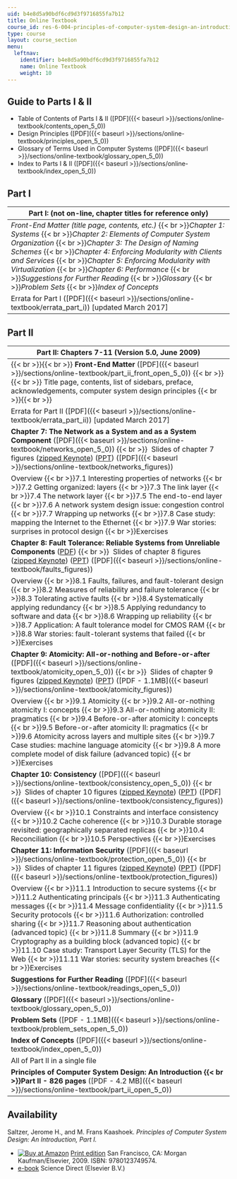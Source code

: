 ```yaml
---
uid: b4e8d5a90bdf6cd9d3f9716855fa7b12
title: Online Textbook
course_id: res-6-004-principles-of-computer-system-design-an-introduction-spring-2009
type: course
layout: course_section
menu:
  leftnav:
    identifier: b4e8d5a90bdf6cd9d3f9716855fa7b12
    name: Online Textbook
    weight: 10
---
```


Guide to Parts I & II
---------------------

*   Table of Contents of Parts I & II ([PDF]({{< baseurl >}}/sections/online-textbook/contents_open_5_0))
*   Design Principles ([PDF]({{< baseurl >}}/sections/online-textbook/principles_open_5_0))
*   Glossary of Terms Used in Computer Systems ([PDF]({{< baseurl >}}/sections/online-textbook/glossary_open_5_0))
*   Index to Parts I & II ([PDF]({{< baseurl >}}/sections/online-textbook/index_open_5_0))

Part I
------

| Part I: (not on-line, chapter titles for reference only) |
| --- |
| _Front-End Matter (title page, contents, etc.)_  {{< br >}}_Chapter 1: Systems_  {{< br >}}_Chapter 2: Elements of Computer System Organization_  {{< br >}}_Chapter 3: The Design of Naming Schemes_  {{< br >}}_Chapter 4: Enforcing Modularity with Clients and Services_  {{< br >}}_Chapter 5: Enforcing Modularity with Virtualization_  {{< br >}}_Chapter 6: Performance_  {{< br >}}_Suggestions for Further Reading_  {{< br >}}_Glossary_  {{< br >}}_Problem Sets_  {{< br >}}_Index of Concepts_ |
| Errata for Part I ([PDF]({{< baseurl >}}/sections/online-textbook/errata_part_i)) \[updated March 2017\] 

Part II
-------

| Part II: Chapters 7-11 (Version 5.0, June 2009) |
| --- |
|  {{< br >}}{{< br >}} **Front-End Matter** ([PDF]({{< baseurl >}}/sections/online-textbook/part_ii_front_open_5_0)) {{< br >}}{{< br >}} Title page, contents, list of sidebars, preface, acknowledgements, computer system design principles {{< br >}}{{< br >}}  |
| Errata for Part II ([PDF]({{< baseurl >}}/sections/online-textbook/errata_part_ii)) \[updated March 2017\] |
| **Chapter 7: The Network as a System and as a System Component** ([PDF]({{< baseurl >}}/sections/online-textbook/networks_open_5_0))  {{< br >}}  Slides of chapter 7 figures ([zipped Keynote](https://open-learning-course-data-production.s3.amazonaws.com/res-6-004-principles-of-computer-system-design-an-introduction-spring-2009/a44654761e18838592e0f97c0393e627_networks_figures_key.zip)) ([PPT](https://open-learning-course-data-production.s3.amazonaws.com/res-6-004-principles-of-computer-system-design-an-introduction-spring-2009/c38cc095368dd403bac165992e4670a5_networks_figures.ppt)) ([PDF]({{< baseurl >}}/sections/online-textbook/networks_figures)) |
| Overview  {{< br >}}7.1 Interesting properties of networks  {{< br >}}7.2 Getting organized: layers  {{< br >}}7.3 The link layer  {{< br >}}7.4 The network layer  {{< br >}}7.5 The end-to-end layer  {{< br >}}7.6 A network system design issue: congestion control  {{< br >}}7.7 Wrapping up networks  {{< br >}}7.8 Case study: mapping the Internet to the Ethernet  {{< br >}}7.9 War stories: surprises in protocol design  {{< br >}}Exercises |
| **Chapter 8: Fault Tolerance: Reliable Systems from Unreliable Components** ([PDF](/resources/res-6-004-principles-of-computer-system-design-an-introduction-spring-2009/online-textbook/faults_open_5_0.pdf))  {{< br >}}  Slides of chapter 8 figures ([zipped Keynote](https://open-learning-course-data-production.s3.amazonaws.com/res-6-004-principles-of-computer-system-design-an-introduction-spring-2009/ddcb64075e47679fa93496dad0b3a856_faults_figures_key.zip)) ([PPT](https://open-learning-course-data-production.s3.amazonaws.com/res-6-004-principles-of-computer-system-design-an-introduction-spring-2009/b9e63e616095b4af75f19df7e842c66e_faults_figures.ppt)) ([PDF]({{< baseurl >}}/sections/online-textbook/faults_figures)) |
| Overview  {{< br >}}8.1 Faults, failures, and fault-tolerant design  {{< br >}}8.2 Measures of reliability and failure tolerance  {{< br >}}8.3 Tolerating active faults  {{< br >}}8.4 Systematically applying redundancy  {{< br >}}8.5 Applying redundancy to software and data  {{< br >}}8.6 Wrapping up reliability  {{< br >}}8.7 Application: A fault tolerance model for CMOS RAM  {{< br >}}8.8 War stories: fault-tolerant systems that failed  {{< br >}}Exercises |
| **Chapter 9: Atomicity: All-or-nothing and Before-or-after** ([PDF]({{< baseurl >}}/sections/online-textbook/atomicity_open_5_0))  {{< br >}}  Slides of chapter 9 figures ([zipped Keynote](https://open-learning-course-data-production.s3.amazonaws.com/res-6-004-principles-of-computer-system-design-an-introduction-spring-2009/5e2628ea7fd8f5395617493e1fb6bed7_atomicity_figures_key.zip)) ([PPT](https://open-learning-course-data-production.s3.amazonaws.com/res-6-004-principles-of-computer-system-design-an-introduction-spring-2009/aa21feda7e777a54faef2a14d145c0da_atomicity_figures.ppt)) ([PDF - 1.1MB]({{< baseurl >}}/sections/online-textbook/atomicity_figures)) |
| Overview  {{< br >}}9.1 Atomicity  {{< br >}}9.2 All-or-nothing atomicity I: concepts  {{< br >}}9.3 All-or-nothing atomicity II: pragmatics  {{< br >}}9.4 Before-or-after atomicity I: concepts  {{< br >}}9.5 Before-or-after atomicity II: pragmatics  {{< br >}}9.6 Atomicity across layers and multiple sites  {{< br >}}9.7 Case studies: machine language atomicity  {{< br >}}9.8 A more complete model of disk failure (advanced topic)  {{< br >}}Exercises |
| **Chapter 10: Consistency** ([PDF]({{< baseurl >}}/sections/online-textbook/consistency_open_5_0))  {{< br >}}  Slides of chapter 10 figures ([zipped Keynote](https://open-learning-course-data-production.s3.amazonaws.com/res-6-004-principles-of-computer-system-design-an-introduction-spring-2009/ae959f3244f40fb2760dd102a7745299_consistency_figures_key.zip)) ([PPT](https://open-learning-course-data-production.s3.amazonaws.com/res-6-004-principles-of-computer-system-design-an-introduction-spring-2009/7ed311a2420a984ed3aff768b9685c25_consistency_figures.ppt)) ([PDF]({{< baseurl >}}/sections/online-textbook/consistency_figures)) |
| Overview  {{< br >}}10.1 Constraints and interface consistency  {{< br >}}10.2 Cache coherence  {{< br >}}10.3 Durable storage revisited: geographically separated replicas  {{< br >}}10.4 Reconciliation  {{< br >}}10.5 Perspectives  {{< br >}}Exercises |
| **Chapter 11: Information Security** ([PDF]({{< baseurl >}}/sections/online-textbook/protection_open_5_0))  {{< br >}}  Slides of chapter 11 figures ([zipped Keynote](https://open-learning-course-data-production.s3.amazonaws.com/res-6-004-principles-of-computer-system-design-an-introduction-spring-2009/b707ac1d867f906365761f1fcfe77420_protection_figures_key.zip)) ([PPT](https://open-learning-course-data-production.s3.amazonaws.com/res-6-004-principles-of-computer-system-design-an-introduction-spring-2009/4dd9ed616ed5071d4762536a5288f870_protection_figures.ppt)) ([PDF]({{< baseurl >}}/sections/online-textbook/protection_figures)) |
| Overview  {{< br >}}11.1 Introduction to secure systems  {{< br >}}11.2 Authenticating principals  {{< br >}}11.3 Authenticating messages  {{< br >}}11.4 Message confidentiality  {{< br >}}11.5 Security protocols  {{< br >}}11.6 Authorization: controlled sharing  {{< br >}}11.7 Reasoning about authentication (advanced topic)  {{< br >}}11.8 Summary  {{< br >}}11.9 Cryptography as a building block (advanced topic)  {{< br >}}11.10 Case study: Transport Layer Security (TLS) for the Web  {{< br >}}11.11 War stories: security system breaches  {{< br >}}Exercises |
| **Suggestions for Further Reading** ([PDF]({{< baseurl >}}/sections/online-textbook/readings_open_5_0)) |
| **Glossary** ([PDF]({{< baseurl >}}/sections/online-textbook/glossary_open_5_0)) |
| **Problem Sets** ([PDF - 1.1MB]({{< baseurl >}}/sections/online-textbook/problem_sets_open_5_0)) |
| **Index of Concepts** ([PDF]({{< baseurl >}}/sections/online-textbook/index_open_5_0)) |
| All of Part II in a single file |
| **Principles of Computer System Design: An Introduction  {{< br >}}Part II - 826 pages** ([PDF - 4.2 MB]({{< baseurl >}}/sections/online-textbook/part_ii_open_5_0)) 

Availability
------------

Saltzer, Jerome H., and M. Frans Kaashoek. _Principles of Computer System Design: An Introduction, Part I._

*   [![Buy at Amazon](/images/a_logo_17.gif)](http://www.amazon.com/exec/obidos/ASIN/0123749573/ref=nosim/mitopencourse-20) [Print edition](http://www.elsevierdirect.com/product.jsp?isbn=9780123749574) San Francisco, CA: Morgan Kaufman/Elsevier, 2009. ISBN: 9780123749574.
*   [e-book](http://www.sciencedirect.com/science/book/9780123749574) Science Direct (Elsevier B.V.)